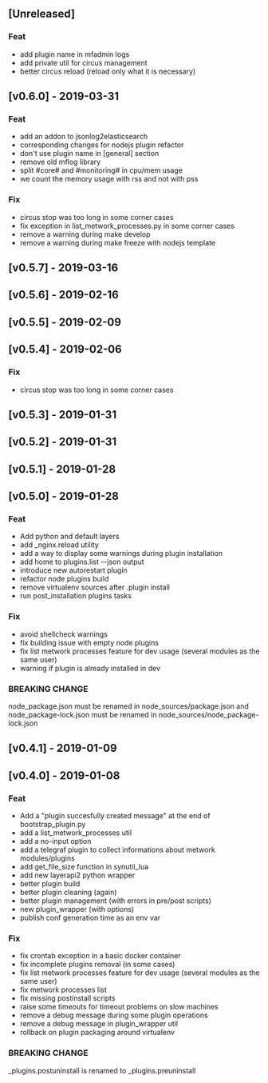<a name="unreleased"></a>
## [Unreleased]

### Feat
- add plugin name in mfadmin logs
- add private util for circus management
- better circus reload (reload only what it is necessary)

<a name="v0.6.0"></a>
## [v0.6.0] - 2019-03-31
### Feat
- add an addon to jsonlog2elasticsearch
- corresponding changes for nodejs plugin refactor
- don't use plugin name in [general] section
- remove old mflog library
- split #core# and #monitoring# in cpu/mem usage
- we count the memory usage with rss and not with pss

### Fix
- circus stop was too long in some corner cases
- fix exception in list_metwork_processes.py in some corner cases
- remove a warning during make develop
- remove a warning during make freeze with nodejs template

<a name="v0.5.7"></a>
## [v0.5.7] - 2019-03-16

<a name="v0.5.6"></a>
## [v0.5.6] - 2019-02-16

<a name="v0.5.5"></a>
## [v0.5.5] - 2019-02-09

<a name="v0.5.4"></a>
## [v0.5.4] - 2019-02-06
### Fix
- circus stop was too long in some corner cases

<a name="v0.5.3"></a>
## [v0.5.3] - 2019-01-31

<a name="v0.5.2"></a>
## [v0.5.2] - 2019-01-31

<a name="v0.5.1"></a>
## [v0.5.1] - 2019-01-28

<a name="v0.5.0"></a>
## [v0.5.0] - 2019-01-28
### Feat
- Add python and default layers
- add _nginx.reload utility
- add a way to display some warnings during plugin installation
- add home to plugins.list --json output
- introduce new autorestart plugin
- refactor node plugins build
- remove virtualenv sources after .plugin install
- run post_installation plugins tasks

### Fix
- avoid shellcheck warnings
- fix building issue with empty node plugins
- fix list metwork processes feature for dev usage (several modules as the same user)
- warning if plugin is already installed in dev

### BREAKING CHANGE

node_package.json must be renamed in
node_sources/package.json and node_package-lock.json must be renamed in
node_sources/node_package-lock.json

<a name="v0.4.1"></a>
## [v0.4.1] - 2019-01-09

<a name="v0.4.0"></a>
## [v0.4.0] - 2019-01-08
### Feat
- Add a "plugin succesfully created message" at the end of bootstrap_plugin.py
- add a list_metwork_processes util
- add a no-input option
- add a telegraf plugin to collect informations about metwork modules/plugins
- add get_file_size function in synutil_lua
- add new layerapi2 python wrapper
- better plugin build
- better plugin cleaning (again)
- better plugin management (with errors in pre/post scripts)
- new plugin_wrapper (with options)
- publish conf generation time as an env var

### Fix
- fix crontab exception in a basic docker container
- fix incomplete plugins removal (in some cases)
- fix list metwork processes feature for dev usage (several modules as the same user)
- fix metwork processes list
- fix missing postinstall scripts
- raise some timeouts for timeout problems on slow machines
- remove a debug message during some plugin operations
- remove a debug message in plugin_wrapper util
- rollback on plugin packaging around virtualenv

### BREAKING CHANGE

_plugins.postuninstall is renamed to
_plugins.preuninstall

